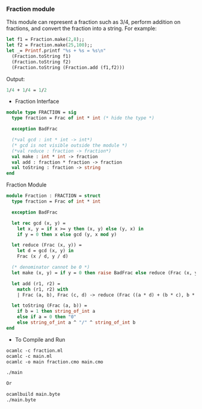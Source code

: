 ###  Fraction module 
This module can represent a fraction such as 3/4, perform addition on fractions, and convert the fraction into a string. For example:
```ocaml
let f1 = Fraction.make(2,8);;
let f2 = Fraction.make(25,100);;
let _= Printf.printf "%s + %s = %s\n"
  (Fraction.toString f1)
  (Fraction.toString f2)  
  (Fraction.toString (Fraction.add (f1,f2)))
```
Output: 
```ocaml
1/4 + 1/4 = 1/2
```
* Fraction Interface
```ocaml
module type FRACTION = sig
  type fraction = Frac of int * int (* hide the type *)

  exception BadFrac

  (*val gcd : int * int -> int*)
  (* gcd is not visible outside the module *)
  (*val reduce : fraction -> fraction*)
  val make : int * int -> fraction
  val add : fraction * fraction -> fraction
  val toString : fraction -> string
end

```
Fraction Module
```ocaml
module Fraction : FRACTION = struct
  type fraction = Frac of int * int

  exception BadFrac

  let rec gcd (x, y) =
    let x, y = if x >= y then (x, y) else (y, x) in
    if y = 0 then x else gcd (y, x mod y)

  let reduce (Frac (x, y)) =
    let d = gcd (x, y) in
    Frac (x / d, y / d)

  (* denominator cannot be 0 *)
  let make (x, y) = if y = 0 then raise BadFrac else reduce (Frac (x, y))

  let add (r1, r2) =
    match (r1, r2) with
    | Frac (a, b), Frac (c, d) -> reduce (Frac ((a * d) + (b * c), b * d))

  let toString (Frac (a, b)) =
    if b = 1 then string_of_int a
    else if a = 0 then "0"
    else string_of_int a ^ "/" ^ string_of_int b
end
```

* To Compile  and Run
```ocaml
ocamlc -c fraction.ml
ocamlc -c main.ml
ocamlc -o main fraction.cmo main.cmo

./main

Or

ocamlbuild main.byte
./main.byte
```